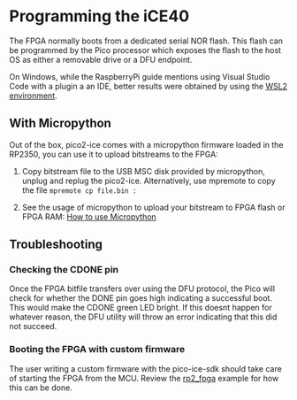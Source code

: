 # Programming the iCE40

The FPGA normally boots from a dedicated serial NOR flash.
This flash can be programmed by the Pico processor which exposes the flash to the host OS as either a removable drive or a DFU endpoint.

On Windows, while the RaspberryPi guide mentions using Visual Studio Code with a plugin a an IDE, better results were obtained by using the [WSL2 environment](https://learn.microsoft.com/en-us/windows/wsl/install).

## With Micropython

Out of the box, pico2-ice comes with a micropython firmware loaded in the RP2350, you can use it to upload bitstreams to the FPGA:

1. Copy bitstream file to the USB MSC disk provided by micropython, unplug and replug the pico2-ice. Alternatively, use mpremote to copy the file `mpremote cp file.bin :`

2. See the usage of micropython to upload your bitstream to FPGA flash or FPGA RAM: [How to use Micropython](md_mpy.html)

## Troubleshooting

### Checking the CDONE pin

Once the FPGA bitfile transfers over using the DFU protocol,
the Pico will check for whether the DONE pin goes high indicating a successful boot.
This would make the CDONE green LED bright.
If this doesnt happen for whatever reason,
the DFU utility will throw an error indicating that this did not succeed.

### Booting the FPGA with custom firmware

The user writing a custom firmware with the pico-ice-sdk should take care of starting the FPGA from the MCU.
Review the [rp2_fpga](https://github.com/tinyvision-ai-inc/pico-ice-sdk/tree/main/examples/rp2_fpga) example
for how this can be done.
